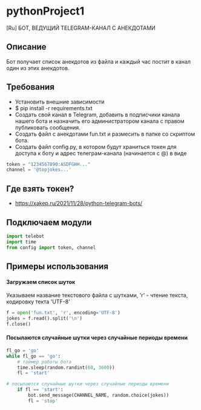 # pythonProject1

[Ru] БОТ, ВЕДУЩИЙ TELEGRAM-КАНАЛ С АНЕКДОТАМИ

## Описание

Бот получает список анекдотов из файла и каждый час постит в канал один из этих анекдотов.

## Требования

* Установить внешние зависимости
* $ pip install -r requirements.txt
* Создать свой канал в Telegram, добавить в подписчики канала нашего бота и назначить его администратором канала с
  правом публиковать сообщения.
* Создать файл с анекдотами fun.txt и размесить в папке со скриптом бота.
* Создать файл config.py, в котором будут храниться токен для доступа к боту и адрес телеграм-канала (начинается с @) в
  виде

```python
token = "1234567890:ASDFGHH..."
channel = '@topjokes...'
```

## Где взять токен?

* https://xakep.ru/2021/11/28/python-telegram-bots/

## Подключаем модули

```python
import telebot
import time
from config import token, channel
```

## Примеры использования

#### Загружаем список шуток

Указываем название текстового файла с шутками, 'r' - чтение текста, кодировку текта 'UTF-8'

```python
f = open('fun.txt', 'r', encoding='UTF-8')
jokes = f.read().split('\n')
f.close()
```

#### Посылаются случайные шутки через случайные периоды времени

```python
fl_go = 'go'
while fl_go == 'go':
    # таймер работы бота
    time.sleep(random.randint(60, 3600))
    fl = 'start'

# посылаются случайные шутки через случайные периоды времени
    if fl == 'start':
        bot.send_message(CHANNEL_NAME, random.choice(jokes))
        fl = 'stop'
```

